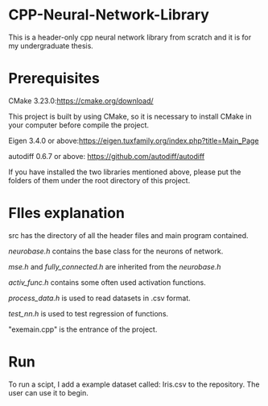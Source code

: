 # CPP-Neural-Network-Library
This is a header-only cpp neural network library from scratch and it is for my undergraduate thesis.

# Prerequisites
CMake 3.23.0:https://cmake.org/download/

This project is built by using CMake, so it is necessary to install CMake in your computer before compile the project.

Eigen 3.4.0 or above:https://eigen.tuxfamily.org/index.php?title=Main_Page

autodiff 0.6.7 or above: https://github.com/autodiff/autodiff

If you have installed the two libraries mentioned above, please put the folders of them under the root directory of this project.

# FIles explanation 
src has the directory of all the header files and main program contained.

*neurobase.h* contains the base class for the neurons of network.

*mse.h* and *fully_connected.h* are inherited from the *neurobase.h*

*activ_func.h* contains some often used activation functions.

*process_data.h* is used to read datasets in .csv format.

*test_nn.h* is used to test regression of functions.

"exemain.cpp" is the entrance of the project.

# Run
To run a scipt, I add a example dataset called: Iris.csv to the repository. The user can use it to begin.
